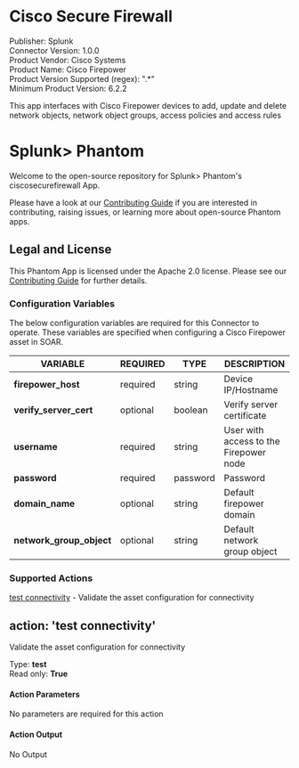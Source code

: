 [comment]: # "Auto-generated SOAR connector documentation"
# Cisco Secure Firewall

Publisher: Splunk  
Connector Version: 1.0.0  
Product Vendor: Cisco Systems  
Product Name: Cisco Firepower  
Product Version Supported (regex): ".\*"  
Minimum Product Version: 6.2.2  

This app interfaces with Cisco Firepower devices to add, update and delete network objects, network object groups, access policies and access rules

# Splunk> Phantom

Welcome to the open-source repository for Splunk> Phantom's ciscosecurefirewall App.

Please have a look at our [Contributing Guide](https://github.com/Splunk-SOAR-Apps/.github/blob/main/.github/CONTRIBUTING.md) if you are interested in contributing, raising issues, or learning more about open-source Phantom apps.

## Legal and License

This Phantom App is licensed under the Apache 2.0 license. Please see our [Contributing Guide](https://github.com/Splunk-SOAR-Apps/.github/blob/main/.github/CONTRIBUTING.md#legal-notice) for further details.


### Configuration Variables
The below configuration variables are required for this Connector to operate.  These variables are specified when configuring a Cisco Firepower asset in SOAR.

VARIABLE | REQUIRED | TYPE | DESCRIPTION
-------- | -------- | ---- | -----------
**firepower_host** |  required  | string | Device IP/Hostname
**verify_server_cert** |  optional  | boolean | Verify server certificate
**username** |  required  | string | User with access to the Firepower node
**password** |  required  | password | Password
**domain_name** |  optional  | string | Default firepower domain
**network_group_object** |  optional  | string | Default network group object

### Supported Actions  
[test connectivity](#action-test-connectivity) - Validate the asset configuration for connectivity  

## action: 'test connectivity'
Validate the asset configuration for connectivity

Type: **test**  
Read only: **True**

#### Action Parameters
No parameters are required for this action

#### Action Output
No Output